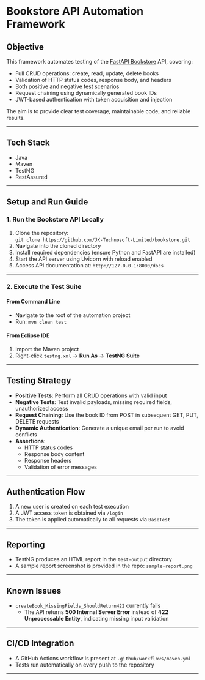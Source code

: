 # Bookstore API Automation Framework

## Objective

This framework automates testing of the [FastAPI Bookstore](https://github.com/JK-Technosoft-Limited/bookstore) API, covering:

- Full CRUD operations: create, read, update, delete books  
- Validation of HTTP status codes, response body, and headers  
- Both positive and negative test scenarios  
- Request chaining using dynamically generated book IDs  
- JWT-based authentication with token acquisition and injection  

The aim is to provide clear test coverage, maintainable code, and reliable results.

---

## Tech Stack

- Java  
- Maven  
- TestNG  
- RestAssured  

---

## Setup and Run Guide

### 1. Run the Bookstore API Locally

1. Clone the repository:  
   `git clone https://github.com/JK-Technosoft-Limited/bookstore.git`  
2. Navigate into the cloned directory  
3. Install required dependencies (ensure Python and FastAPI are installed)  
4. Start the API server using Uvicorn with reload enabled  
5. Access API documentation at: `http://127.0.0.1:8000/docs`

---

### 2. Execute the Test Suite

#### From Command Line

- Navigate to the root of the automation project  
- Run: `mvn clean test`

#### From Eclipse IDE

1. Import the Maven project  
2. Right-click `testng.xml` → **Run As** → **TestNG Suite**

---

## Testing Strategy

- **Positive Tests**: Perform all CRUD operations with valid input  
- **Negative Tests**: Test invalid payloads, missing required fields, unauthorized access  
- **Request Chaining**: Use the book ID from POST in subsequent GET, PUT, DELETE requests  
- **Dynamic Authentication**: Generate a unique email per run to avoid conflicts  
- **Assertions**:
  - HTTP status codes  
  - Response body content  
  - Response headers  
  - Validation of error messages

---

## Authentication Flow

1. A new user is created on each test execution  
2. A JWT access token is obtained via `/login`  
3. The token is applied automatically to all requests via `BaseTest`

---

## Reporting

- TestNG produces an HTML report in the `test-output` directory  
- A sample report screenshot is provided in the repo: `sample-report.png`

---

## Known Issues

- `createBook_MissingFields_ShouldReturn422` currently fails  
  - The API returns **500 Internal Server Error** instead of **422 Unprocessable Entity**, indicating missing input validation

---

## CI/CD Integration

- A GitHub Actions workflow is present at `.github/workflows/maven.yml`  
- Tests run automatically on every push to the repository

---


